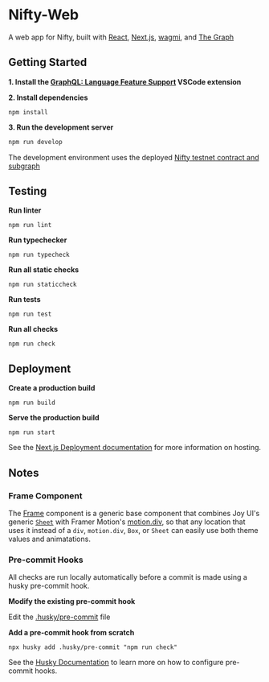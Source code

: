 # Nifty-Web

A web app for Nifty, built with [React](https://github.com/facebook/react), [Next.js](https://github.com/vercel/next.js), [wagmi](https://github.com/wagmi-dev/wagmi), and [The Graph](https://thegraph.com/en/)

## Getting Started

**1. Install the [GraphQL: Language Feature Support](https://marketplace.visualstudio.com/items?itemName=GraphQL.vscode-graphql) VSCode extension**

**2. Install dependencies**

```
npm install
```

**3. Run the development server**

```bash
npm run develop
```

The development environment uses the deployed [Nifty testnet contract and subgraph](https://github.com/scherroman/nifty)

## Testing

**Run linter**

```
npm run lint
```

**Run typechecker**

```
npm run typecheck
```

**Run all static checks**

```
npm run staticcheck
```

**Run tests**

```
npm run test
```

**Run all checks**

```
npm run check
```

## Deployment

**Create a production build**

```
npm run build
```

**Serve the production build**

```
npm run start
```

See the [Next.js Deployment documentation](https://nextjs.org/docs/deployment) for more information on hosting.

## Notes

### Frame Component

The [Frame](./components/Frame.tsx) component is a generic base component that combines Joy UI's generic [`Sheet`](https://mui.com/joy-ui/react-sheet/) with Framer Motion's [motion.div](https://www.framer.com/docs/component/), so that any location that uses it instead of a `div`, `motion.div`, `Box`, or `Sheet` can easily use both theme values and animatations.

### Pre-commit Hooks

All checks are run locally automatically before a commit is made using a husky pre-commit hook.

**Modify the existing pre-commit hook**

Edit the [.husky/pre-commit](.husky/pre-commit) file

**Add a pre-commit hook from scratch**

```
npx husky add .husky/pre-commit "npm run check"
```

See the [Husky Documentation](https://typicode.github.io/husky/#/) to learn more on how to configure pre-commit hooks.
